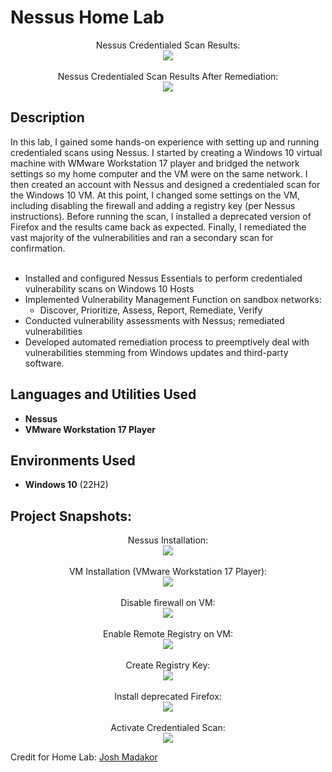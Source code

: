 <h1>Nessus Home Lab</h1>

<p align="center">
Nessus Credentialed Scan Results: <br/>
<img src="https://i.imgur.com/sAbfYrN.jpg"/>
<br>
<br>
Nessus Credentialed Scan Results After Remediation:  <br/>
<img src="https://i.imgur.com/zefxYjQ.jpg"/>
</p>

<h2>Description</h2>
In this lab, I gained some hands-on experience with setting up and running credentialed scans using Nessus.  I started by creating a Windows 10 virtual machine with WMware Workstation 17 player and bridged the network settings so my home computer and the VM were on the same network.  I then created an account with Nessus and designed a credentialed scan for the Windows 10 VM.  At this point, I changed some settings on the VM, including disabling the firewall and adding a registry key (per Nessus instructions).  Before running the scan, I installed a deprecated version of Firefox and the results  came back as expected.  Finally, I remediated the vast majority of the vulnerabilities and ran a secondary scan for confirmation.    
<br /><br>

- Installed and configured Nessus Essentials to perform credentialed vulnerability scans on Windows 10 Hosts<BR>
- Implemented Vulnerability Management Function on sandbox networks:
     - Discover, Prioritize, Assess, Report, Remediate, Verify<br>
- Conducted vulnerability assessments with Nessus; remediated vulnerabilities<br>
- Developed automated remediation process to preemptively deal with vulnerabilities stemming from Windows updates and third-party software.<b></b>

<h2>Languages and Utilities Used</h2>

- <b>Nessus</b> 
- <b>VMware Workstation 17 Player</b>

<h2>Environments Used </h2>

- <b>Windows 10</b> (22H2)

<h2>Project Snapshots:</h2>

<p align="center">
Nessus Installation: <br/>
<img src="https://i.imgur.com/HsbHj7V.jpg"/>
<br />
<br />
VM Installation (VMware Workstation 17 Player):  <br/>
<img src="https://i.imgur.com/5njKY4I.jpg"/>
<br />
<br />
Disable firewall on VM: <br/>
<img src="https://i.imgur.com/lz02Zkd.jpg"/>
<br />
<br />
Enable Remote Registry on VM:  <br/>
<img src="https://i.imgur.com/IOKVtXM.jpg"/>
<br />
<br />
Create Registry Key:  <br/>
<img src="https://i.imgur.com/nC6KbY2.jpg"/>
<br />
<br />
Install deprecated Firefox:  <br/>
<img src="https://i.imgur.com/4P8R4rd.jpg"/>
<br />
<br />
Activate Credentialed Scan:  <br/>
<img src="https://i.imgur.com/xUeCsdB.jpg"/>
</p>

Credit for Home Lab: [Josh Madakor](https://www.youtube.com/watch?v=lT6Px9zJM3s&t=127s&ab_channel=JoshMadakor)

<!--
 ```diff
- text in red
+ text in green
! text in orange
# text in gray
@@ text in purple (and bold)@@
```
--!>

